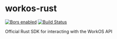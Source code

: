 # workos-rust

[![Bors enabled](https://bors.tech/images/badge_small.svg)](https://merge.workos.dev/repositories/163)
[![Build Status](https://workos.semaphoreci.com/badges/workos-rust/branches/main.svg?style=shields&key=89f4cdb0-cb76-4ce3-bbcd-46607f9d1287)](https://workos.semaphoreci.com/projects/workos-rust)

Official Rust SDK for interacting with the WorkOS API
